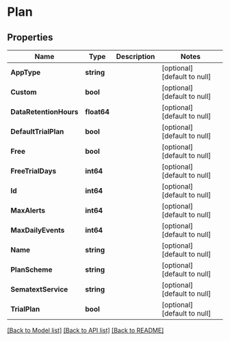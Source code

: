 # Plan

## Properties
| Name                   | Type        | Description | Notes                        |
| ---------------------- | ----------- | ----------- | ---------------------------- |
| **AppType**            | **string**  |             | [optional] [default to null] |
| **Custom**             | **bool**    |             | [optional] [default to null] |
| **DataRetentionHours** | **float64** |             | [optional] [default to null] |
| **DefaultTrialPlan**   | **bool**    |             | [optional] [default to null] |
| **Free**               | **bool**    |             | [optional] [default to null] |
| **FreeTrialDays**      | **int64**   |             | [optional] [default to null] |
| **Id**                 | **int64**   |             | [optional] [default to null] |
| **MaxAlerts**          | **int64**   |             | [optional] [default to null] |
| **MaxDailyEvents**     | **int64**   |             | [optional] [default to null] |
| **Name**               | **string**  |             | [optional] [default to null] |
| **PlanScheme**         | **string**  |             | [optional] [default to null] |
| **SematextService**    | **string**  |             | [optional] [default to null] |
| **TrialPlan**          | **bool**    |             | [optional] [default to null] |

[[Back to Model list]](../README.md#documentation-for-models) [[Back to API list]](../README.md#documentation-for-api-endpoints) [[Back to README]](../README.md)
